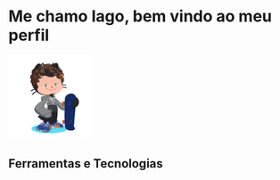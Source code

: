 # Me chamo Iago, bem vindo ao meu perfil 
<img src="https://github.com/iago187/iago187/blob/main/octocat%20iago.png" width="150" height="150"/> 

## Ferramentas e Tecnologias
<div>
<a <img src="https://cdn.jsdelivr.net/gh/devicons/devicon/icons/css3/css3-plain-wordmark.svg" width="40" height="40" /></a>
<a <img src="https://cdn.jsdelivr.net/gh/devicons/devicon/icons/html5/html5-plain-wordmark.svg" width="40" height="40" /></a>
<a <img src="https://cdn.jsdelivr.net/gh/devicons/devicon/icons/java/java-original.svg" width="40" height="40" /></a>
</div>     
